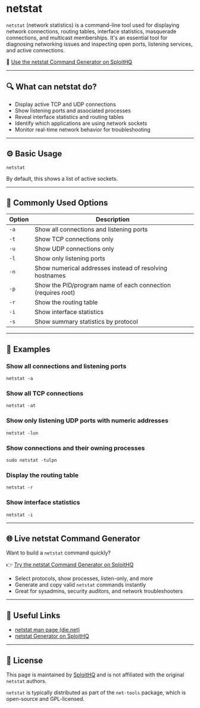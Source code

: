 # netstat

`netstat` (network statistics) is a command-line tool used for displaying network connections, routing tables, interface statistics, masquerade connections, and multicast memberships. It's an essential tool for diagnosing networking issues and inspecting open ports, listening services, and active connections.

🔗 [Use the netstat Command Generator on SploitHQ](https://sploithq.com/netstat)

---

## 🔍 What can netstat do?

- Display active TCP and UDP connections
- Show listening ports and associated processes
- Reveal interface statistics and routing tables
- Identify which applications are using network sockets
- Monitor real-time network behavior for troubleshooting

---

## ⚙️ Basic Usage

```
netstat
```

By default, this shows a list of active sockets.

---

## 🧰 Commonly Used Options

| Option         | Description                                                       |
|----------------|-------------------------------------------------------------------|
| `-a`           | Show all connections and listening ports                          |
| `-t`           | Show TCP connections only                                         |
| `-u`           | Show UDP connections only                                         |
| `-l`           | Show only listening ports                                         |
| `-n`           | Show numerical addresses instead of resolving hostnames           |
| `-p`           | Show the PID/program name of each connection (requires root)      |
| `-r`           | Show the routing table                                            |
| `-i`           | Show interface statistics                                         |
| `-s`           | Show summary statistics by protocol                               |

---

## 🧪 Examples

### Show all connections and listening ports
```
netstat -a
```

### Show all TCP connections
```
netstat -at
```

### Show only listening UDP ports with numeric addresses
```
netstat -lun
```

### Show connections and their owning processes
```
sudo netstat -tulpn
```

### Display the routing table
```
netstat -r
```

### Show interface statistics
```
netstat -i
```

---

## 🌐 Live netstat Command Generator

Want to build a `netstat` command quickly?

👉 [Try the netstat Command Generator on SploitHQ](https://sploithq.com/netstat)

- Select protocols, show processes, listen-only, and more
- Generate and copy valid `netstat` commands instantly
- Great for sysadmins, security auditors, and network troubleshooters

---

## 🔗 Useful Links

- [netstat man page (die.net)](https://linux.die.net/man/8/netstat)
- [netstat Generator on SploitHQ](https://sploithq.com/netstat)

---

## 📄 License

This page is maintained by [SploitHQ](https://sploithq.com) and is not affiliated with the original `netstat` authors.

`netstat` is typically distributed as part of the `net-tools` package, which is open-source and GPL-licensed.
